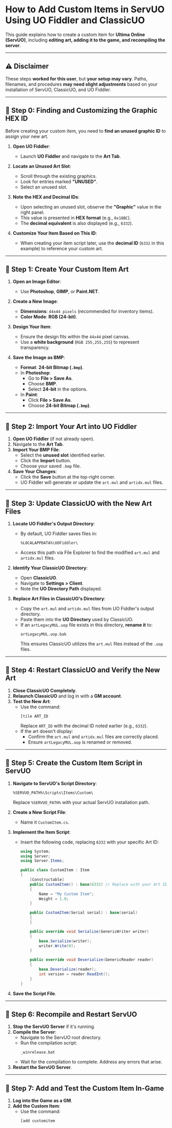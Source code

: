 # How to Add Custom Items in ServUO Using UO Fiddler and ClassicUO

This guide explains how to create a custom item for **Ultima Online (ServUO)**, including **editing art, adding it to the game, and recompiling the server**.

---

## ⚠️ Disclaimer

These steps **worked for this user**, but **your setup may vary**. Paths, filenames, and procedures **may need slight adjustments** based on your installation of ServUO, ClassicUO, and UO Fiddler.

---

## 📌 Step 0: Finding and Customizing the Graphic HEX ID

Before creating your custom item, you need to **find an unused graphic ID** to assign your new art.

1. **Open UO Fiddler**:
   - Launch **UO Fiddler** and navigate to the **Art Tab**.

2. **Locate an Unused Art Slot**:
   - Scroll through the existing graphics.
   - Look for entries marked **"UNUSED"**.
   - Select an unused slot.

3. **Note the HEX and Decimal IDs**:
   - Upon selecting an unused slot, observe the **"Graphic"** value in the right panel.
   - This value is presented in **HEX format** (e.g., `0x18BC`).
   - The **decimal equivalent** is also displayed (e.g., `6332`).

4. **Customize Your Item Based on This ID**:
   - When creating your item script later, use the **decimal ID** (`6332` in this example) to reference your custom art.

---

## 📌 Step 1: Create Your Custom Item Art

1. **Open an Image Editor**:
   - Use **Photoshop**, **GIMP**, or **Paint.NET**.

2. **Create a New Image**:
   - **Dimensions**: `44x44 pixels` (recommended for inventory items).
   - **Color Mode**: **RGB (24-bit)**.

3. **Design Your Item**:
   - Ensure the design fits within the `44x44` pixel canvas.
   - Use a **white background** (`RGB 255,255,255`) to represent transparency.

4. **Save the Image as BMP**:
   - **Format**: **24-bit Bitmap (`.bmp`)**.
   - In **Photoshop**:
     - Go to **File > Save As**.
     - Choose **BMP**.
     - Select **24-bit** in the options.
   - In **Paint**:
     - Click **File > Save As**.
     - Choose **24-bit Bitmap (`.bmp`)**.

---

## 📌 Step 2: Import Your Art into UO Fiddler

1. **Open UO Fiddler** (if not already open).
2. Navigate to the **Art Tab**.
3. **Import Your BMP File**:
   - Select the **unused slot** identified earlier.
   - Click the **Import** button.
   - Choose your saved `.bmp` file.
4. **Save Your Changes**:
   - Click the **Save** button at the top-right corner.
   - UO Fiddler will generate or update the `art.mul` and `artidx.mul` files.

---

## 📌 Step 3: Update ClassicUO with the New Art Files

1. **Locate UO Fiddler's Output Directory**:
   - By default, UO Fiddler saves files in:
     ```
     %LOCALAPPDATA%\UOFiddler\
     ```
   - Access this path via File Explorer to find the modified `art.mul` and `artidx.mul` files.

2. **Identify Your ClassicUO Directory**:
   - Open **ClassicUO**.
   - Navigate to **Settings > Client**.
   - Note the **UO Directory Path** displayed.

3. **Replace Art Files in ClassicUO's Directory**:
   - Copy the `art.mul` and `artidx.mul` files from UO Fiddler's output directory.
   - Paste them into the **UO Directory** used by ClassicUO.
   - If an `artLegacyMUL.uop` file exists in this directory, **rename it** to:
     ```
     artLegacyMUL.uop.bak
     ```
     This ensures ClassicUO utilizes the `art.mul` files instead of the `.uop` files.

---

## 📌 Step 4: Restart ClassicUO and Verify the New Art

1. **Close ClassicUO Completely**.
2. **Relaunch ClassicUO** and log in with a **GM account**.
3. **Test the New Art**:
   - Use the command:
     ```
     [tile ART_ID
     ```
     Replace `ART_ID` with the decimal ID noted earlier (e.g., `6332`).
   - If the art doesn't display:
     - Confirm the `art.mul` and `artidx.mul` files are correctly placed.
     - Ensure `artLegacyMUL.uop` is renamed or removed.

---

## 📌 Step 5: Create the Custom Item Script in ServUO

1. **Navigate to ServUO's Script Directory**:
   ```
   %SERVUO_PATH%\Scripts\Items\Custom\
   ```
   Replace `%SERVUO_PATH%` with your actual ServUO installation path.

2. **Create a New Script File**:
   - Name it `CustomItem.cs`.

3. **Implement the Item Script**:
   - Insert the following code, replacing `6332` with your specific Art ID:

     ```csharp
     using System;
     using Server;
     using Server.Items;

     public class CustomItem : Item
     {
         [Constructable]
         public CustomItem() : base(6332) // Replace with your Art ID
         {
             Name = "My Custom Item";
             Weight = 1.0;
         }

         public CustomItem(Serial serial) : base(serial)
         {
         }

         public override void Serialize(GenericWriter writer)
         {
             base.Serialize(writer);
             writer.Write(0);
         }

         public override void Deserialize(GenericReader reader)
         {
             base.Deserialize(reader);
             int version = reader.ReadInt();
         }
     }
     ```

4. **Save the Script File**.

---

## 📌 Step 6: Recompile and Restart ServUO

1. **Stop the ServUO Server** if it's running.
2. **Compile the Server**:
   - Navigate to the ServUO root directory.
   - Run the compilation script:
     ```
     _winrelease.bat
     ```
   - Wait for the compilation to complete. Address any errors that arise.
3. **Restart the ServUO Server**.

---

## 📌 Step 7: Add and Test the Custom Item In-Game

1. **Log into the Game as a GM**.
2. **Add the Custom Item**:
   - Use the command:
     ```
     [add customitem
     ```
